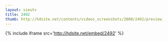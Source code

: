 ```yaml
---
layout: sieutv
title: 2492
thumb: http://hdsite.net/contents/videos_screenshots/2000/2492/preview_360p.mp4.jpg
---
```

{% include iframe src='http://hdsite.net/embed/2492' %}
 
